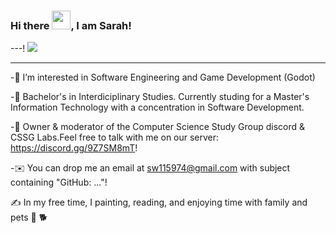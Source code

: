 
### Hi there <img src="https://raw.githubusercontent.com/MartinHeinz/MartinHeinz/master/wave.gif" width="30px">, I am Sarah!



---!
![](https://user-images.githubusercontent.com/83520578/162101968-34835f2d-9f37-41af-9cc9-8877192698a0.png)



---

-👀 I’m interested in Software Engineering and Game Development (Godot) 

-🧮 Bachelor's in Interdiciplinary Studies. Currently studing for a Master's Information Technology with a concentration in Software Development.

-💬  Owner & moderator of the Computer Science Study Group discord & CSSG Labs.Feel free to talk with me on our server: https://discord.gg/9Z7SM8mT!

-✉️  You can drop me an email at sw115974@gmail.com with subject containing "GitHub: ..."! 

✍️  In my free time, I painting, reading, and enjoying time with family and pets 🦜 🐕



<!---
andromedamoon-stack/andromedamoon-stack is a ✨ special ✨ repository because its `README.md` (this file) appears on your GitHub profile.
You can click the Preview link to take a look at your changes.
--->
